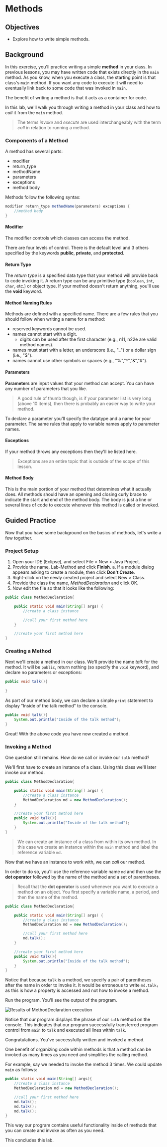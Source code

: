 # Methods

## Objectives

* Explore how to write simple methods.
    
## Background

In this exercise, you'll practice writing a simple **method** in your class. In previous lessons, you may have written code that exists directly in the `main` method. As you know, when you execute a class, the starting point is that class's `main` method. If you want any code to execute it will need to eventually link back to some code that was invoked in `main`.

The benefit of writing a method is that it acts as a container for code. 

In this lab, we'll walk you through writing a method in your class and how to _call_ it from the `main` method.

> The terms _invoke_ and _execute_ are used interchangeably with the term _call_ in relation to running a method. 


### Components of a Method
A method has several parts:

*   modifier
*   return\_type
*   methodName
*   parameters
*   exceptions
*   method body
    

Methods follow the following syntax:

```java
modifier return_type methodName(parameters) exceptions {
    //method body 
}
```

#### Modifier

The modifier controls which classes can access the method.

There are four levels of control. There is the default level and 3 others specified by the keywords **public**, **private**, and  **protected**.

#### Return Type

The _return type_ is a specified data type that your method will provide back to code invoking it. A return type can be any primitive type (`boolean`, `int`, `char`, etc.) or object type. If your method doesn't return anything, you'll use the **void** keyword.

#### Method Naming Rules

Methods are defined with a specified name. There are a few rules that you should follow when writing a name for a method:

* reserved keywords cannot be used. 
* names cannot start with a digit.  
  * digits can be used after the first character (e.g., n11, n22e are valid method names).   
* names must start with a letter, an underscore (i.e., "\_") or a dollar sign (i.e., "$").   
* names cannot use other symbols or spaces (e.g., "%","^","&","#").
    
#### Parameters

**Parameters** are input values that your method can accept. You can have any number of parameters that you like. 

> A good rule of thumb though, is if your parameter list is very long (above 10 items), then there is probably an easier way to write your method.

To declare a parameter you'll specify the datatype and a name for your parameter. The same rules that apply to variable names apply to parameter names.

#### Exceptions

If your method throws any exceptions then they'll be listed here.

> Exceptions are an entire topic that is outside of the scope of this lesson.

#### Method Body

This is the main portion of your method that determines what it actually does. All methods should have an opening and closing curly brace to indicate the start and end of the method body. The body is just a line or several lines of code to execute whenever this method is called or invoked.

## Guided Practice

Now that you have some background on the basics of methods, let's write a few together. 

### Project Setup

1. Open your IDE (Eclipse), and select File > New > Java Project.
2. Provide the name, Lab-Method and click **Finish**.
   a. If a module dialog appears asking to create a module, then click **Don't Create**. 
3. Right-click on the newly created project and select New > Class.
4. Provide the class the name, _MethodDeclaration_ and click OK.
5. Now edit the file so that it looks like the following:

```java
public class MethodDeclaration{

    public static void main(String[] args) {
        //create a class instance

        //call your first method here
    }

    //create your first method here
}
```

### Creating a Method

Next we'll create a method in our class. We'll provide the name _talk_ for the method. It will be `public`, return nothing (so specify the `void` keyword), and declare no parameters or exceptions:

```java
public void talk(){
    
}
```

As part of our method body, we can declare a simple `print` statement to display "Inside of the talk method" to the console.

```java
public void talk(){
    System.out.println("Inside of the talk method");
}
```

Great! With the above code you have now created a method.

### Invoking a Method

One question still remains. How do we call or invoke our `talk` method? 

We'll first have to create an instance of a class. Using this class we'll later invoke our method. 

```java
public class MethodDeclaration{

    public static void main(String[] args) {
        //create a class instance
        MethodDeclaration md = new MethodDeclaration();
    }

    //create your first method here
    public void talk(){
        System.out.println("Inside of the talk method");
    }
}
```

> We can create an instance of a class from within its own method. In this case we create an instance within the `main` method and label the reference variable `md`. 

Now that we have an instance to work with, we can _call_ our method.

In order to do so, you'll use the reference variable name `md` and then use the **dot operator** followed by the name of the method and a set of parentheses. 

> Recall that the **dot operator** is used whenever you want to execute a method on an object. You first specify a variable name, a period, and then the name of the method. 

```java
public class MethodDeclaration{

    public static void main(String[] args) {
        //create a class instance
        MethodDeclaration md = new MethodDeclaration();

        //call your first method here
        md.talk();
    }

    //create your first method here
    public void talk(){
        System.out.println("Inside of the talk method");
    }
}
```

Notice that because `talk` is a method, we specify a pair of parentheses after the name in order to invoke it. It would be erroneous to write `md.talk;` as this is how a property is accessed and not how to invoke a method.

Run the program. You'll see the output of the program.

![Results of MethodDeclaration execution](images/image-1.png)

Notice that our program displays the phrase of our `talk` method on the console. This indicates that our program successfully transferred program control from `main` to `talk` and executed all lines within `talk`. 

Congratulations. You've successfully written and invoked a method. 

One benefit of organizing code within methods is that a method can be invoked as many times as you need and simplifies the calling method. 

For example, say we needed to invoke the method 3 times. We could update `main` as follows:

```java
public static void main(String[] args){
    //create a class instance
    MethodDeclaration md = new MethodDeclaration();

    //call your first method here
    md.talk();
    md.talk();
    md.talk();
}
```

This way our program contains useful functionality inside of methods that you can create and invoke as often as you need. 

This concludes this lab.